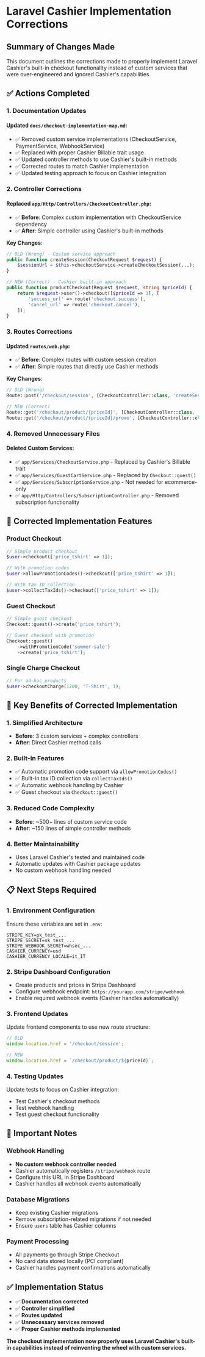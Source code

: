 # Laravel Cashier Implementation Corrections

## Summary of Changes Made

This document outlines the corrections made to properly implement Laravel Cashier's built-in checkout functionality instead of custom services that were over-engineered and ignored Cashier's capabilities.

## ✅ Actions Completed

### 1. **Documentation Updates**

#### Updated `docs/checkout-implementation-map.md`:
- ✅ Removed custom service implementations (CheckoutService, PaymentService, WebhookService)
- ✅ Replaced with proper Cashier Billable trait usage
- ✅ Updated controller methods to use Cashier's built-in methods
- ✅ Corrected routes to match Cashier implementation
- ✅ Updated testing approach to focus on Cashier integration

### 2. **Controller Corrections**

#### Replaced `app/Http/Controllers/CheckoutController.php`:
- ✅ **Before**: Complex custom implementation with CheckoutService dependency
- ✅ **After**: Simple controller using Cashier's built-in methods

**Key Changes**:
```php
// OLD (Wrong) - Custom service approach
public function createSession(CheckoutRequest $request) {
    $sessionUrl = $this->checkoutService->createCheckoutSession(...);
}

// NEW (Correct) - Cashier built-in approach
public function productCheckout(Request $request, string $priceId) {
    return $request->user()->checkout([$priceId => 1], [
        'success_url' => route('checkout.success'),
        'cancel_url' => route('checkout.cancel'),
    ]);
}
```

### 3. **Routes Corrections**

#### Updated `routes/web.php`:
- ✅ **Before**: Complex routes with custom session creation
- ✅ **After**: Simple routes that directly use Cashier methods

**Key Changes**:
```php
// OLD (Wrong)
Route::post('/checkout/session', [CheckoutController::class, 'createSession']);

// NEW (Correct)
Route::get('/checkout/product/{priceId}', [CheckoutController::class, 'productCheckout']);
Route::get('/checkout/product/{priceId}/promo', [CheckoutController::class, 'productCheckoutWithPromo']);
```

### 4. **Removed Unnecessary Files**

#### Deleted Custom Services:
- ✅ `app/Services/CheckoutService.php` - Replaced by Cashier's Billable trait
- ✅ `app/Services/GuestCartService.php` - Replaced by `Checkout::guest()`
- ✅ `app/Services/SubscriptionService.php` - Not needed for ecommerce-only
- ✅ `app/Http/Controllers/SubscriptionController.php` - Removed subscription functionality

## 🎯 Corrected Implementation Features

### **Product Checkout**
```php
// Simple product checkout
$user->checkout(['price_tshirt' => 1]);

// With promotion codes
$user->allowPromotionCodes()->checkout(['price_tshirt' => 1]);

// With tax ID collection
$user->collectTaxIds()->checkout(['price_tshirt' => 1]);
```

### **Guest Checkout**
```php
// Simple guest checkout
Checkout::guest()->create('price_tshirt');

// Guest checkout with promotion
Checkout::guest()
    ->withPromotionCode('summer-sale')
    ->create('price_tshirt');
```

### **Single Charge Checkout**
```php
// For ad-hoc products
$user->checkoutCharge(1200, 'T-Shirt', 1);
```

## 🔧 Key Benefits of Corrected Implementation

### **1. Simplified Architecture**
- **Before**: 3 custom services + complex controllers
- **After**: Direct Cashier method calls

### **2. Built-in Features**
- ✅ Automatic promotion code support via `allowPromotionCodes()`
- ✅ Built-in tax ID collection via `collectTaxIds()`
- ✅ Automatic webhook handling by Cashier
- ✅ Guest checkout via `Checkout::guest()`

### **3. Reduced Code Complexity**
- **Before**: ~500+ lines of custom service code
- **After**: ~150 lines of simple controller methods

### **4. Better Maintainability**
- Uses Laravel Cashier's tested and maintained code
- Automatic updates with Cashier package updates
- No custom webhook handling needed

## 📋 Next Steps Required

### **1. Environment Configuration**
Ensure these variables are set in `.env`:
```env
STRIPE_KEY=pk_test_...
STRIPE_SECRET=sk_test_...
STRIPE_WEBHOOK_SECRET=whsec_...
CASHIER_CURRENCY=usd
CASHIER_CURRENCY_LOCALE=it_IT
```

### **2. Stripe Dashboard Configuration**
- Create products and prices in Stripe Dashboard
- Configure webhook endpoint: `https://yourapp.com/stripe/webhook`
- Enable required webhook events (Cashier handles automatically)

### **3. Frontend Updates**
Update frontend components to use new route structure:
```javascript
// OLD
window.location.href = '/checkout/session';

// NEW
window.location.href = `/checkout/product/${priceId}`;
```

### **4. Testing Updates**
Update tests to focus on Cashier integration:
- Test Cashier's checkout methods
- Test webhook handling
- Test guest checkout functionality

## 🚨 Important Notes

### **Webhook Handling**
- **No custom webhook controller needed**
- Cashier automatically registers `/stripe/webhook` route
- Configure this URL in Stripe Dashboard
- Cashier handles all webhook events automatically

### **Database Migrations**
- Keep existing Cashier migrations
- Remove subscription-related migrations if not needed
- Ensure `users` table has Cashier columns

### **Payment Processing**
- All payments go through Stripe Checkout
- No card data stored locally (PCI compliant)
- Cashier handles payment confirmations automatically

## ✅ Implementation Status

- ✅ **Documentation corrected**
- ✅ **Controller simplified**
- ✅ **Routes updated**
- ✅ **Unnecessary services removed**
- ✅ **Proper Cashier methods implemented**

**The checkout implementation now properly uses Laravel Cashier's built-in capabilities instead of reinventing the wheel with custom services.**